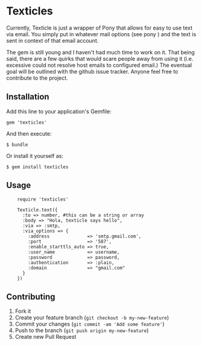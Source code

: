 # Texticles

Currently, Texticle is just a wrapper of Pony that allows for easy to use text via email. You simply put in whatever mail options (see pony <add link>) and the text is sent in context of that email account.

The gem is still young and I haven't had much time to work on it. That being said, there are a few quirks that would scare people away from using it (i.e. excessive could not resolve host emails to configured email.) The eventual goal will be outlined with the github issue tracker. Anyone feel free to contribute to the project.

## Installation

Add this line to your application's Gemfile:

    gem 'texticles'

And then execute:

    $ bundle

Or install it yourself as:

    $ gem install texticles

## Usage

        require 'texticles'

        Texticle.text({
          :to => number, #this can be a string or array
          :body => "Hola, texticle says hello",
          :via => :smtp,
          :via_options => {
            :address              => 'smtp.gmail.com',
            :port                 => '587',
            :enable_starttls_auto => true,
            :user_name            => username,
            :password             => password,
            :authentication       => :plain,
            :domain               => "gmail.com" 
          }
        })

## Contributing

1. Fork it
2. Create your feature branch (`git checkout -b my-new-feature`)
3. Commit your changes (`git commit -am 'Add some feature'`)
4. Push to the branch (`git push origin my-new-feature`)
5. Create new Pull Request
